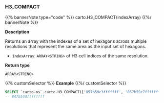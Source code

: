 ### H3_COMPACT

{{% bannerNote type="code" %}}
carto.H3_COMPACT(indexArray)
{{%/ bannerNote %}}

**Description**

Returns an array with the indexes of a set of hexagons across multiple resolutions that represent the same area as the input set of hexagons.

* `indexArray`: `ARRAY<STRING>` of H3 cell indices of the same resolution.

**Return type**

`ARRAY<STRING>`

{{% customSelector %}}
**Example**
{{%/ customSelector %}}

```sql
SELECT `carto-os`.carto.H3_COMPACT(['857b59c3fffffff', '857b59c7fffffff', '857b59cbfffffff', '857b59cffffffff', '857b59d3fffffff', '857b59d7fffffff', '857b59dbfffffff']);
-- 847b59dffffffff
```
